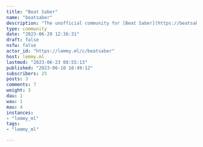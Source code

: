 ```yaml
---
title: "Beat Saber" 
name: "beatsaber"
description: "The unofficial community for [Beat Saber](https://beatsaber.com/), a Virtual Reality musical rhythm game. Saberians, Beaters, Saberites, Jedi, we have many names.**Discords:*** [BSMG](https://discord.gg/beatsabermods) (Beat Saber Modding Group)* [ScoreSaber](https://discord.gg/WpuDMwU)**Leaderboards:*** [BeatLeader](https://www.beatleader.xyz)* [ScoreSaber](https://scoresaber.com)**ModAssistant:*** [Download Latest](https://github.com/Assistant/ModAssistant/releases/latest/download/ModAssistant.exe)* [GitHub](https://github.com/Assistant/ModAssistant)"
type: community
date: "2023-06-29 12:36:31"
draft: false
nsfw: false
actor_id: "https://lemmy.ml/c/beatsaber"
host: lemmy.ml
lastmod: "2023-06-23 08:55:13"
published: "2023-06-10 18:49:12"
subscribers: 25
posts: 3
comments: 7
weight: 3
dau: 1
wau: 1
mau: 4
instances:
- "lemmy_ml"
tags: 
- "lemmy_ml"

---
```

